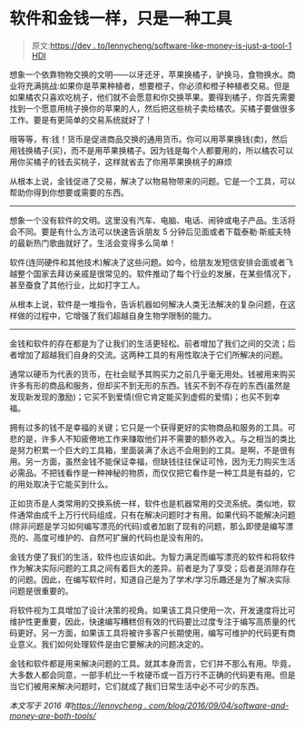 # 软件和金钱一样，只是一种工具

> 原文:[https://dev . to/lennycheng/software-like-money-is-just-a-tool-1 HDI](https://dev.to/lennycheng/software-like-money-is-just-a-tool-1hdi)

想象一个依靠物物交换的文明——以牙还牙，苹果换橘子，驴换马，食物换水。商业将充满挑战:如果你是苹果种植者，想要橙子，你必须和橙子种植者交易。但是如果橘农只喜欢吃桃子，他们就不会愿意和你交换苹果。要得到橘子，你首先需要找到一个愿意用桃子换你的苹果的人，然后把这些桃子卖给橘农。买橘子要做很多工作。要是有更简单的交易系统就好了！

哦等等，有:钱！货币是促进商品交换的通用货币。你可以用苹果换钱(卖)，然后用钱换橘子(买)，而不是用苹果换橘子。因为钱是每个人都要用的，所以橘农可以用你买橘子的钱去买桃子，这样就省去了你用苹果换桃子的麻烦

从根本上说，金钱促进了交易，解决了以物易物带来的问题。它是一个工具，可以帮助你得到你想要或需要的东西。

* * *

想象一个没有软件的文明。这里没有汽车、电脑、电话、闹钟或电子产品。生活将会不同。要是有什么方法可以快速告诉朋友 5 分钟后见面或者下载泰勒·斯威夫特的最新热门歌曲就好了。生活会变得多么简单！

软件(连同硬件和其他技术)解决了这些问题。如今，给朋友发短信安排会面或者飞越整个国家去拜访亲戚是很常见的。软件推动了每个行业的发展，在某些情况下，甚至蚕食了其他行业，比如打字工人。

从根本上说，软件是一堆指令，告诉机器如何解决人类无法解决的复杂问题，在这样做的过程中，它增强了我们超越自身生物学限制的能力。

* * *

金钱和软件的存在都是为了让我们的生活更轻松。前者增加了我们之间的交流；后者增加了超越我们自身的交流。这两种工具的有用性取决于它们所解决的问题。

通常以硬币为代表的货币，在社会赋予其购买力之前几乎毫无用处。钱被用来购买许多有形的商品和服务，但却买不到无形的东西。钱买不到不存在的东西(虽然是发现新发现的激励)；它买不到爱情(但它肯定能买到虚假的爱情)；也买不到幸福。

拥有过多的钱不是幸福的关键；它只是一个获得更好的实物商品和服务的工具。可悲的是，许多人不知疲倦地工作来赚取他们并不需要的额外收入。与之相当的类比是努力积累一个巨大的工具箱，里面装满了永远不会用到的工具。是啊，不是很有用。另一方面，虽然金钱不能保证幸福，但缺钱往往保证可怜，因为无力购买生活必需品。不把钱看作是一种神秘的物质，而仅仅把它看作是一种工具是有益的，它的用处取决于它能买到什么。

正如货币是人类常用的交换系统一样，软件也是机器常用的交流系统。类似地，软件通常由成千上万行代码组成，只有在解决问题时才有用。如果代码不能解决问题(除非问题是学习如何编写漂亮的代码)或者加剧了现有的问题，那么即使是编写漂亮的、高度可维护的、自然可扩展的代码也是没有用的。

金钱方便了我们的生活，软件也应该如此。为智力满足而编写漂亮的软件和将软件作为解决实际问题的工具之间有着巨大的差异。前者是为了享受；后者是消除存在的问题。因此，在编写软件时，知道自己是为了学术/学习乐趣还是为了解决实际问题是很重要的。

将软件视为工具增加了设计决策的视角。如果该工具只使用一次，开发速度将比可维护性更重要，因此，快速编写糟糕但有效的代码要比过度专注于编写高质量的代码更好。另一方面，如果该工具将被许多客户长期使用，编写可维护的代码更有商业意义。我们如何处理软件是由它要解决的问题决定的。

金钱和软件都是用来解决问题的工具。就其本身而言，它们并不那么有用。毕竟，大多数人都会同意，一部手机比一千枚硬币或一百万行不正确的代码更有用。但是当它们被用来解决问题时，它们就成了我们日常生活中必不可少的东西。

*本文写于 2016 年[https://lennycheng . com/blog/2016/09/04/software-and-money-are-both-tools/](https://lennycheng.com/blog/2016/09/04/software-and-money-are-both-tools/)*